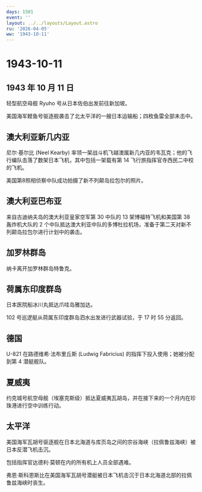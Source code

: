 ```yaml
---
days: 1501
event: ''
layout: ../../layouts/Layout.astro
ru: '2026-04-05'
ww: '1943-10-11'
---
```


# 1943-10-11

## 1943 年 10 月 11 日

轻型航空母舰 Ryuho 号从日本佐伯出发前往新加坡。

美国海军鲣鱼号驱逐舰袭击了北太平洋的一艘日本运输船；四枚鱼雷全部未击中。

## 澳大利亚新几内亚

尼尔·基尔比 (Neel Kearby)
率领一架战斗机飞越澳属新几内亚的韦瓦克；他的飞行编队击落了数架日本飞机，其中包括一架载有第
14 飞行旅指挥官寺西民二中校的飞机。

美国第8照相侦察中队成功拍摄了新不列颠岛拉包尔的照片。

## 澳大利亚巴布亚

来自古迪纳夫岛的澳大利亚皇家空军第 30 中队的 13 架博福特飞机和美国第 38
轰炸机大队的 2
个中队抵达澳大利亚中队的多博杜拉机场，准备于第二天对新不列颠岛拉包尔进行计划中的袭击。

## 加罗林群岛

纳卡离开加罗林群岛特鲁克。

## 荷属东印度群岛

日本医院船冰川丸抵达爪哇岛雅加达。

102 号巡逻艇从荷属东印度群岛泗水出发进行武器试验，于 17 时 55 分返回。

## 德国

U-821 在路德维希·法布里丘斯 (Ludwig Fabricius)
的指挥下投入使用；她被分配到第 4 潜艇舰队。

## 夏威夷

约克城号航空母舰（埃塞克斯级）抵达夏威夷瓦胡岛，并在接下来的一个月内在珍珠港进行空中训练行动。

## 太平洋

美国海军瓦胡号驱逐舰在日本北海道与库页岛之间的宗谷海峡（拉佩鲁兹海峡）被日本反潜飞机击沉。

包括指挥官达德利·莫顿在内的所有机上人员全部遇难。

弗恩·斯科恩斯比在美国海军瓦胡号潜艇被日本飞机击沉于日本北海道北部的拉佩鲁兹海峡时丧生。